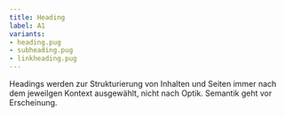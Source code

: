 ```yaml
---
title: Heading
label: A1
variants:
- heading.pug
- subheading.pug
- linkheading.pug
---
```

Headings werden zur Strukturierung von Inhalten und Seiten immer nach dem jeweilgen Kontext ausgewählt, nicht nach Optik. Semantik geht vor Erscheinung.

